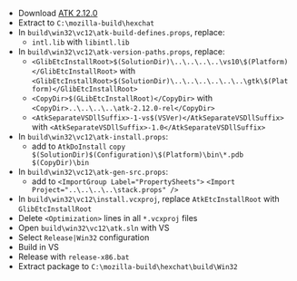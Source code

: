  * Download [ATK 2.12.0](http://ftp.gnome.org/pub/gnome/sources/atk/2.9/atk-2.12.0.tar.xz)
 * Extract to `C:\mozilla-build\hexchat`
 * In `build\win32\vc12\atk-build-defines.props`, replace:
	* `intl.lib` with `libintl.lib`
 * In `build\win32\vc12\atk-version-paths.props`, replace:
	* `<GlibEtcInstallRoot>$(SolutionDir)\..\..\..\..\vs10\$(Platform)</GlibEtcInstallRoot>` with
`<GlibEtcInstallRoot>$(SolutionDir)\..\..\..\..\..\..\gtk\$(Platform)</GlibEtcInstallRoot>`
	* `<CopyDir>$(GLibEtcInstallRoot)</CopyDir>` with
`<CopyDir>..\..\..\..\atk-2.12.0-rel</CopyDir>`
	* `<AtkSeparateVSDllSuffix>-1-vs$(VSVer)</AtkSeparateVSDllSuffix>` with
`<AtkSeparateVSDllSuffix>-1.0</AtkSeparateVSDllSuffix>`
 * In `build\win32\vc12\atk-install.props`:
	*  add to `AtkDoInstall`
`copy $(SolutionDir)$(Configuration)\$(Platform)\bin\*.pdb $(CopyDir)\bin`
 * In `build\win32\vc12\atk-gen-src.props`:
	*  add to `<ImportGroup Label="PropertySheets">`
`<Import Project="..\..\..\..\stack.props" />`
 * In `build\win32\vc12\install.vcxproj`, replace `AtkEtcInstallRoot` with `GlibEtcInstallRoot`
 * Delete `<Optimization>` lines in all `*.vcxproj` files
 * Open `build\win32\vc12\atk.sln` with VS
 * Select `Release|Win32` configuration
 * Build in VS
 * Release with `release-x86.bat`
 * Extract package to `C:\mozilla-build\hexchat\build\Win32`
